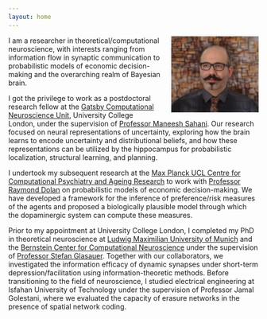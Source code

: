```yaml
---
layout: home
---
```


<style>
.responsive-photo {
  float: right;
  width: 35%;
  height: auto;
  margin-left: 20px;
  margin-bottom: 10px;
}

@media (max-width: 600px) {
  .responsive-photo {
    float: none;
    display: block;
    width: 90%;
    margin: 0 auto 10px auto;
  }
}
</style>

<img src="/files/Mehrdad_Salmasi.jpg" alt="Mehrdad Salmasi" class="responsive-photo">


I am a researcher in theoretical/computational neuroscience, with interests ranging from information flow in synaptic communication to probabilistic models of economic decision-making and the overarching realm of Bayesian brain. 

I got the privilege to work as a postdoctoral research fellow at the [Gatsby Computational Neuroscience Unit](https://www.ucl.ac.uk/gatsby/), University College London, under the supervision of [Professor Maneesh Sahani](https://profiles.ucl.ac.uk/9384). Our research focused on neural representations of uncertainty, exploring how the brain learns to encode uncertainty and distributional beliefs, and how these representations can be utilized by the hippocampus for probabilistic localization, structural learning, and planning.

I undertook my subsequent research at the [Max Planck UCL Centre for Computational Psychiatry and Ageing Research](https://www.mps-ucl-centre.mpg.de/) to work with [Professor Raymond Dolan](https://www.mps-ucl-centre.mpg.de/11822/dolan-ray) on probabilistic models of economic decision-making. We have developed a framework for the inference of preference/risk measures of the agents and proposed a biologically plausible model through which the dopaminergic system can compute these measures.

Prior to my appointment at University College London, I completed my PhD in theoretical neuroscience at [Ludwig Maximilian University of Munich](https://www.gsn.uni-muenchen.de/index.html) and the [Bernstein Center for Computational Neuroscience](https://www.bccn-munich.de/) under the supervision of [Professor Stefan Glasauer](https://www.b-tu.de/universitaet/die-btu/kommunikation-marketing/medienservice-presse/expertenvermittlung/alle-expertinnen/prof-dr-ing-stefan-glasauer). Together with our collaborators, we investigated the information efficacy of dynamic synapses under short-term depression/facilitation using information-theoretic methods. Before transitioning to the field of neuroscience, I studied electrical engineering at Isfahan University of Technology under the supervision of Professor Jamal Golestani, where we evaluated the capacity of erasure networks in the presence of spatial network coding.
